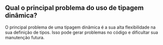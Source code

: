 <h2>Qual o principal problema do uso de tipagem dinâmica?</h2>
O principal problema de uma tipagem dinâmica é a sua alta flexibilidade na sua definição de tipos. Isso pode gerar problemas no código e dificultar sua manutenção futura.
